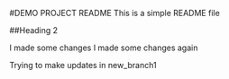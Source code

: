 #DEMO PROJECT README
This is a simple README file

##Heading 2


I made some changes
I made some changes again


Trying to make updates in new_branch1

